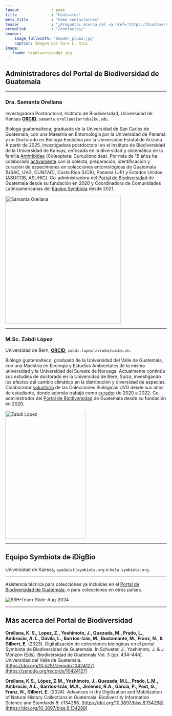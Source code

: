 ```yaml
---
layout              : page
title               : "Contactos"
meta_title          : "Cómo contactarnos"
teaser              : "¿Preguntas acerca del <a href='https://biodiversidad.gt'>Portal de Biodiversidad de Guatemala</a>? ¡No dude en contactarnos!"
permalink           : "/contactos/"
header:
    image_fullwidth: "header_pluma.jpg"
    caption: Imagen por Sara L. Ríos
image: 
   thumb: biodiversidadgt.jpg
---
```




## Administradores del Portal de Biodiversidad de Guatemala

---

### Dra. Samanta Orellana
Investigadora Postdoctoral, Instituto de Biodiversidad, Universidad de Kansas [**ORCID**](https://orcid.org/0000-0002-4098-5823), `samanta.orellana[arroba]ku.edu`.
  
  Bióloga guatemalteca, graduada de la Universidad de San Carlos de Guatemala, con una Maestría en Entomología por la Universidad de Panamá y un Doctorado en Biología Evolutiva por la Universidad Estatal de Arizona. A partir de 2025, investigadora postdoctoral en el Instituto de Biodiversidad de la Universidad de Kansas, enfocada en la diversidad y sistemática de la familia [Anthribidae](https://anthribidae.github.io/species) (Coleoptera: Curculionoidea). Por más de 15 años ha colaborado [activamente](https://bionomia.net/0000-0002-4098-5823) con la colecta, preparación, identificación y curación de especímenes en colecciones entomológicas de Guatemala (USAC, UVG, CUNZAC), Costa Rica (UCR), Panamá (UP) y Estados Unidos (ASUCOB, ASUHIC). Co-administradora del [Portal de Biodiversidad](https://biodiversidad.gt) de Guatemala desde su fundación en 2020 y Coordinadora de Comunidades Latinoamericanas del [Equipo Symbiota](https://symbiota.org/contact-the-support-hub/) desde 2021. 

<img src="https://github.com/biodiversidadgt/docs/assets/69399374/215b6e40-bf30-4708-bee3-843cd28ecb0b" alt="Samanta Orellana" width="360" height="400">

---

### M.Sc. Zabdi López
Universidad de Bern, [**ORCID**](https://orcid.org/0000-0003-0449-7352), `zabdi.lopez[arroba]unibe.ch`.
  
  Biólogo guatemalteco, graduado de la Universidad del Valle de Guatemala, con una Maestría en Ecología y Estudios Ambientales de la misma universidad y la Universidad del Sureste de Noruega. Actualmente continúa sus estudios de doctorado en la Universidad de Bern, Suiza, investigando los efectos del cambio climático en la distribución y diversidad de especies. Colaborador [voluntario](https://bionomia.net/0000-0003-0449-7352) de las Colecciones Biológicas UVG desde sus años de estudiante, donde además trabajó como [curador](https://noticias.uvg.edu.gt/biologia-biodiversidad-colecciones-biologicas-uvg/) de 2020 a 2022. Co-administrador del [Portal de Biodiversidad](https://biodiversidad.gt) de Guatemala desde su fundación en 2020.  

<img src="https://github.com/biodiversidadgt/docs/assets/69399374/5036af7c-ca27-40a5-9ae7-80bd76c6e8ca" alt="Zabdi Lopez" width="250" height="400">

---

## Equipo Symbiota de iDigBio
Universidad de Kansas, `ayuda[at]symbiota.org` o `help.symbiota.org`.

---

Asistencia técnica para colecciones ya incluidas en el [Portal de Biodiversidad de Guatemala](https://biodiversidad.gt), o para colecciones en otros países.

![SSH-Team-Slide-Aug-2024](https://github.com/user-attachments/assets/a4beeba0-4493-4e53-8585-c1413d33ce5a)

---

## Más acerca del Portal de Biodiversidad

**Orellana, K. S., Lopez, Z., Yoshimoto, J., Quezada, M., Prado, L., Ambrocio, A. L., Dávila, L., Barrios-Izás, M., Bustamante, M., Franz, N., & Gilbert, E.** (2023). Digitalización de colecciones biológicas en el portal Symbiota de Biodiversidad de Guatemala. In Schuster, J., Yoshimoto, J. & J. Monzón (Eds). Biodiversidad de Guatemala Vol. 3 (pp. 434–444). Universidad del Valle de Guatemala. [https://doi.org/10.5281/zenodo.10424127](https://zenodo.org/records/10424127)

**Orellana, K.S., López, Z.M., Yoshimoto, J., Quezada, M.L., Prado, L.M., Ambrocio, A.L., Barrios-Izás, M.A., Jiménez, R.A., García, P., Post, G., Franz, N., Gilbert, E.** (2024). Advances in the Digitization and Mobilization of Natural History Collections in Guatemala. Biodiversity Information Science and Standards 8: e134288. [https://doi.org/10.3897/biss.8.134288](https://doi.org/10.3897/biss.8.134288)

